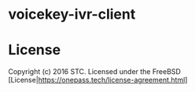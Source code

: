 # voicekey-ivr-client

# License

Copyright (c) 2016 STC. Licensed under the FreeBSD [License|https://onepass.tech/license-agreement.html]